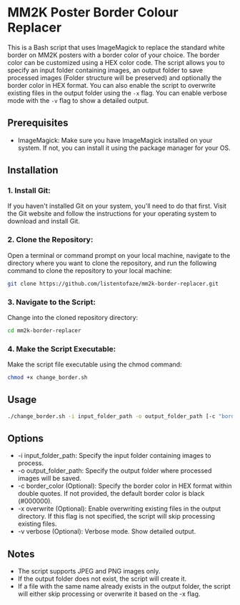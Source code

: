 # MM2K Poster Border Colour Replacer

This is a Bash script that uses ImageMagick to replace the standard white border on MM2K posters with a border color of your choice. The border color can be customized using a HEX color code. The script allows you to specify an input folder containing images, an output folder to save processed images (Folder structure will be preserved) and optionally the border color in HEX format. You can also enable the script to overwrite existing files in the output folder using the `-x` flag. You can enable verbose mode with the `-v` flag to show a detailed output.

## Prerequisites

- ImageMagick: Make sure you have ImageMagick installed on your system. If not, you can install it using the package manager for your OS.

## Installation

### 1. Install Git:
If you haven't installed Git on your system, you'll need to do that first. Visit the Git website and follow the instructions for your operating system to download and install Git.

### 2. Clone the Repository:
Open a terminal or command prompt on your local machine, navigate to the directory where you want to clone the repository, and run the following command to clone the repository to your local machine:
```bash
git clone https://github.com/listentofaze/mm2k-border-replacer.git
```
### 3. Navigate to the Script:
Change into the cloned repository directory:
```bash
cd mm2k-border-replacer
```
### 4. Make the Script Executable:
Make the script file executable using the chmod command:
```bash
chmod +x change_border.sh
```
## Usage

```bash
./change_border.sh -i input_folder_path -o output_folder_path [-c "border_color"] [-x] [-v]
```

## Options
* -i input_folder_path: Specify the input folder containing images to process.
* -o output_folder_path: Specify the output folder where processed images will be saved.
* -c border_color (Optional): Specify the border color in HEX format within double quotes. If not provided, the default border color is black (#000000).
* -x overwrite (Optional): Enable overwriting existing files in the output directory. If this flag is not specified, the script will skip processing existing files.
* -v verbose (Optional): Verbose mode. Show detailed output.

## Notes
* The script supports JPEG and PNG images only.
* If the output folder does not exist, the script will create it.
* If a file with the same name already exists in the output folder, the script will either skip processing or overwrite it based on the -x flag.
